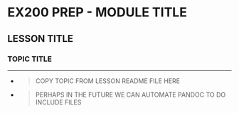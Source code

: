 # EX200 PREP - MODULE TITLE

## LESSON TITLE
### TOPIC TITLE
*****

- > COPY TOPIC FROM LESSON README FILE HERE
- > PERHAPS IN THE FUTURE WE CAN AUTOMATE PANDOC TO DO INCLUDE FILES
